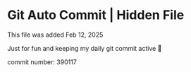 # Git Auto Commit | Hidden File

This file was added Feb 12, 2025

Just for fun and keeping my daily git commit active 🤪

commit number: 390117
